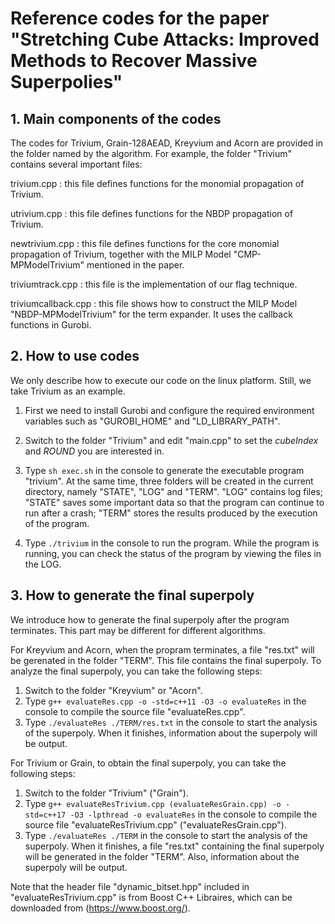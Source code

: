 # Reference codes for the paper "Stretching Cube Attacks: Improved Methods to Recover Massive Superpolies"

## 1. Main components of the codes
The codes for Trivium, Grain-128AEAD, Kreyvium and Acorn are provided in the folder named by the algorithm. For example, the folder "Trivium" contains several important files:

trivium.cpp : this file defines functions for the monomial propagation of Trivium.

utrivium.cpp : this file defines functions for the NBDP propagation of Trivium.

newtrivium.cpp : this file defines functions for the core monomial propagation of Trivium, together with the MILP Model "CMP-MPModelTrivium" mentioned in the paper.

triviumtrack.cpp : this file is the implementation of our flag technique.

triviumcallback.cpp : this file shows how to construct the MILP Model "NBDP-MPModelTrivium" for the term expander. It uses the callback functions in Gurobi.

## 2. How to use codes
We only describe how to execute our code on the linux platform. Still, we take Trivium as an example.

1. First we need to install Gurobi and configure the required environment variables such as "GUROBI_HOME" and "LD_LIBRARY_PATH".

2. Switch to the folder "Trivium" and edit "main.cpp" to set the *cubeIndex* and *ROUND* you are interested in.

3. Type `sh exec.sh` in the console to generate the executable program "trivium". At the same time, three folders will be created in the current directory, namely 
"STATE", "LOG" and "TERM". "LOG" contains log files; "STATE" saves some important data so that the program can continue to run after a crash; "TERM" stores the results 
produced by the execution of the program.

4. Type `./trivium` in the console to run the program. While the program is running, you can check the status of the program by viewing the files in the LOG.

## 3. How to generate the final superpoly
We introduce how to generate the final superpoly after the program terminates. This part may be different for different algorithms.

For Kreyvium and Acorn, when the propram terminates, a file "res.txt" will be gerenated in the folder "TERM". This file contains the final superpoly.
To analyze the final superpoly, you can take the following steps:
1. Switch to the folder "Kreyvium" or "Acorn".
2. Type `g++ evaluateRes.cpp -o -std=c++11 -O3 -o evaluateRes` in the console to compile the source file "evaluateRes.cpp".
3. Type `./evaluateRes ./TERM/res.txt` in the console to start the analysis of the superpoly. When it finishes, information about the superpoly will be output.

For Trivium or Grain, to obtain the final superpoly, you can take the following steps:
1. Switch to the folder "Trivium" ("Grain").
2. Type `g++ evaluateResTrivium.cpp (evaluateResGrain.cpp) -o -std=c++17 -O3 -lpthread -o evaluateRes` in the console to compile the source file "evaluateResTrivium.cpp" ("evaluateResGrain.cpp").
3. Type `./evaluateRes ./TERM` in the console to start the analysis of the superpoly. When it finishes, a file "res.txt" containing the final superpoly will be generated in the folder "TERM". Also, information about the superpoly will be output.

Note that the header file "dynamic_bitset.hpp" included in "evaluateResTrivium.cpp" is from Boost C++ Libraires, which can be downloaded from (https://www.boost.org/).












